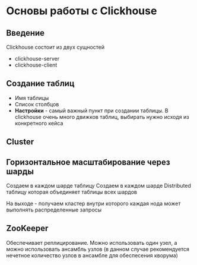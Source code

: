 # Основы работы с Clickhouse

## Введение
Clickhouse состоит из двух сущностей
- clickhouse-server
- clickhouse-client

## Создание таблиц
- Имя таблицы
- Список столбцов
- **Настройки** - самый важный пункт при создании таблицы. В clickhouse очень много движков таблиц, выбирать нужно исходя из конкретного кейса

## Cluster
## Горизонтальное масштабирование через шарды
Создаем в каждом шарде таблицу
Создаем в каждом шарде Distributed таблицу которая объединяет таблицы всех шардов

На выходе - получаем кластер внутри которого каждая нода может выполнять распределенные запросы


## ZooKeeper
Обеспечивает реплицирование. Можно использовать один узел, а можно использовать ансамбль узлов (в данном случае рекомендуется нечетное количество узлов в ансамбле для обеспесения кворума)
